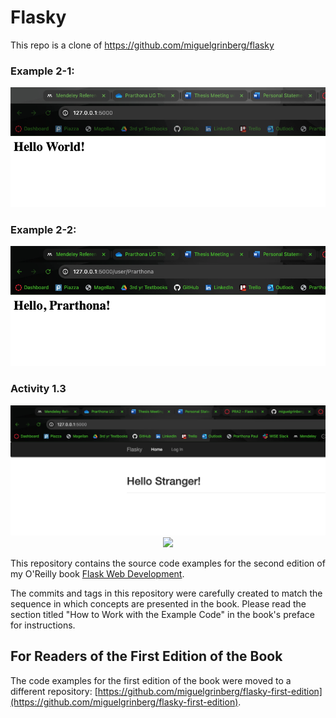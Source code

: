Flasky
======
This repo is a clone of https://github.com/miguelgrinberg/flasky

### Example 2-1: 
<p align="center"> 
  <kbd>
    <a href="http://127.0.0.1:5000/" target="_blank"><img src="images/example2-1.png">
  </a>
  </kbd>
</p>

### Example 2-2: 
<p align="center"> 
  <kbd>
    <a href="http://127.0.0.1:5000/user/Prarthona" target="_blank"><img src="images/example2-2.png">
  </a>
  </kbd>
</p>

### Activity 1.3
<p align="center"> 
  <kbd>
    <a href="http://127.0.0.1:5000/" target="_blank"><img src="images/activity1-3.png">
    <a href="http://127.0.0.1:5000/user/Prarthona" target="_blank"><img src="images/activity1-3-2.png">
  </a>
  </kbd>
</p>

This repository contains the source code examples for the second edition of my O'Reilly book [Flask Web Development](http://www.flaskbook.com).

The commits and tags in this repository were carefully created to match the sequence in which concepts are presented in the book. Please read the section titled "How to Work with the Example Code" in the book's preface for instructions.

For Readers of the First Edition of the Book
--------------------------------------------

The code examples for the first edition of the book were moved to a different repository: [https://github.com/miguelgrinberg/flasky-first-edition](https://github.com/miguelgrinberg/flasky-first-edition).
